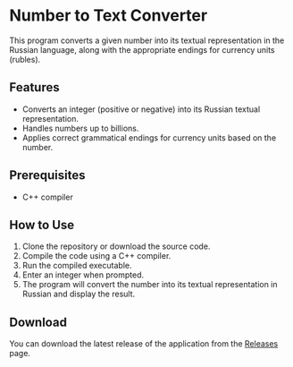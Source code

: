 # Number to Text Converter

This program converts a given number into its textual representation in the Russian language, along with the appropriate endings for currency units (rubles).

## Features

- Converts an integer (positive or negative) into its Russian textual representation.
- Handles numbers up to billions.
- Applies correct grammatical endings for currency units based on the number.

## Prerequisites

- C++ compiler

## How to Use

1. Clone the repository or download the source code.
2. Compile the code using a C++ compiler.
3. Run the compiled executable.
4. Enter an integer when prompted.
5. The program will convert the number into its textual representation in Russian and display the result.

## Download

You can download the latest release of the application from the [Releases](https://github.com/Winlogon-exe/Number-to-Text-Converter/releases) page.
